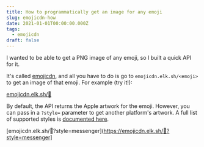 ```yaml
---
title: How to programmatically get an image for any emoji
slug: emojicdn-how
date: 2021-01-01T00:00:00.000Z
tags:
  - emojicdn
draft: false
---
```

I wanted to be able to get a PNG image of any emoji, so I built a quick API for it. 

It's called [emojicdn](https://emojicdn.elk.sh), and all you have to do is go to `emojicdn.elk.sh/<emoji>` to get an image of that emoji. For example (try it!): 

[emojicdn.elk.sh/🐢](https://emojicdn.elk.sh/🐢)

By default, the API returns the Apple artwork for the emoji. However, you can pass in a `?style=` parameter to get another platform's artwork. A full list of supported styles is [documented here](https://github.com/benborgers/emojicdn#emoji-style). 

[emojicdn.elk.sh/🐢?style=messenger](https://emojicdn.elk.sh/🐢?style=messenger]